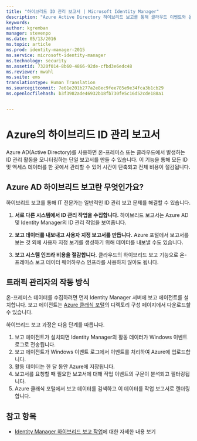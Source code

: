 ```yaml
---
title: "하이브리드 ID 관리 보고서 | Microsoft Identity Manager"
description: "Azure Active Directory 하이브리드 보고를 통해 클라우드 이벤트와 온-프레미스 이벤트를 모두 포함하는 사용자 지정 보고서를 만들 수 있습니다."
keywords: 
author: kgremban
manager: stevenpo
ms.date: 05/13/2016
ms.topic: article
ms.prod: identity-manager-2015
ms.service: microsoft-identity-manager
ms.technology: security
ms.assetid: 7320f014-8b60-4866-92de-cfbd3e6edc48
ms.reviewer: mwahl
ms.suite: ems
translationtype: Human Translation
ms.sourcegitcommit: 7e61e201b277a2e8ec9fee785e9e34fca3b1cb29
ms.openlocfilehash: b3f3982ade46932b18fb730fe5c16d52cde188a1


---
```


# Azure의 하이브리드 ID 관리 보고서
Azure AD(Active Directory)를 사용하면 온-프레미스 또는 클라우드에서 발생하는 ID 관리 활동을 모니터링하는 단일 보고서를 만들 수 있습니다. 이 기능을 통해 모든 ID 및 액세스 데이터를 한 곳에서 관리할 수 있어 시간이 단축되고 전체 비용이 절감됩니다.

## Azure AD 하이브리드 보고란 무엇인가요?
하이브리드 보고를 통해 IT 전문가는 일반적인 ID 관리 보고 문제를 해결할 수 있습니다.

1. **서로 다른 시스템에서 ID 관리 작업을 수집합니다.** 하이브리드 보고서는 Azure AD 및 Identity Manager의 ID 관리 작업을 보여줍니다.

2. **보고 데이터를 내보내고 사용자 지정 보고서를 만듭니다.** Azure 포털에서 보고서를 보는 것 외에 사용자 지정 보기를 생성하기 위해 데이터를 내보낼 수도 있습니다.

3. **보고 시스템 인프라 비용을 절감합니다.** 클라우드의 하이브리드 보고 기능으로 온-프레미스 보고 데이터 웨어하우스 인프라를 사용하지 않아도 됩니다.

## 트래픽 관리자의 작동 방식

온-프레미스 데이터를 수집하려면 먼저 Identity Manager 서버에 보고 에이전트를 설치합니다. 보고 에이전트는 [Azure 클래식 포털](https://manage.windowsazure.com/)의 디렉토리 구성 페이지에서 다운로드할 수 있습니다.

하이브리드 보고 과정은 다음 단계를 따릅니다.
1. 보고 에이전트가 설치되면 Identity Manager의 활동 데이터가 Windows 이벤트 로그로 전송됩니다.
2. 보고 에이전트가 Windows 이벤트 로그에서 이벤트를 처리하여 Azure에 업로드합니다.
3. 활동 데이터는 한 달 동안 Azure에 저장됩니다.
4. 보고서를 요청할 때 필요한 보고서에 대해 작업 이벤트의 구문이 분석되고 필터링됩니다.
5. Azure 클래식 포털에서 보고 데이터를 검색하고 이 데이터를 작업 보고서로 렌더링합니다.

## 참고 항목
- [Identity Manager 하이브리드 보고 작업](/microsoft-identity-manager/deploy-use/working-with-identity-manager-hybrid-reporting)에 대한 자세한 내용 보기



<!--HONumber=Jul16_HO1-->


